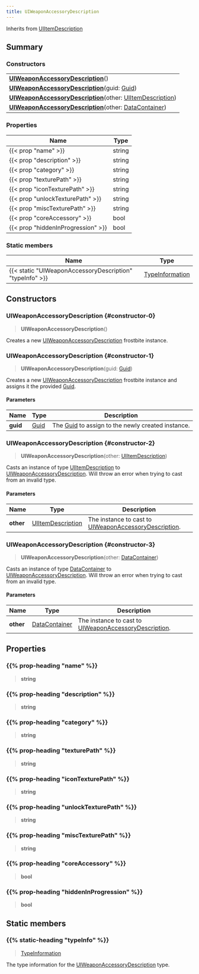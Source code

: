 ```yaml
---
title: UIWeaponAccessoryDescription
---
```


Inherits from 
[UIItemDescription](/vext/ref/fb/uiitemdescription)

## Summary
### Constructors
| |
| ----------- |
| **[UIWeaponAccessoryDescription](#constructor-0)**() |
| **[UIWeaponAccessoryDescription](#constructor-1)**(guid: [Guid](/vext/ref/shared/class/guid)) |
| **[UIWeaponAccessoryDescription](#constructor-2)**(other: [UIItemDescription](/vext/ref/fb/uiitemdescription)) |
| **[UIWeaponAccessoryDescription](#constructor-3)**(other: [DataContainer](/vext/ref/shared/class/datacontainer)) |

### Properties
| Name | Type |
| ---- | ---- |
| {{< prop "name" >}} | string |
| {{< prop "description" >}} | string |
| {{< prop "category" >}} | string |
| {{< prop "texturePath" >}} | string |
| {{< prop "iconTexturePath" >}} | string |
| {{< prop "unlockTexturePath" >}} | string |
| {{< prop "miscTexturePath" >}} | string |
| {{< prop "coreAccessory" >}} | bool |
| {{< prop "hiddenInProgression" >}} | bool |

### Static members
| Name | Type |
| ---- | ---- |
| {{< static "UIWeaponAccessoryDescription" "typeInfo" >}} | [TypeInformation](/vext/ref/shared/class/typeinformation) |

## Constructors
### UIWeaponAccessoryDescription {#constructor-0}
> **UIWeaponAccessoryDescription**()

Creates a new [UIWeaponAccessoryDescription](/vext/ref/fb/uiweaponaccessorydescription) frostbite instance.

### UIWeaponAccessoryDescription {#constructor-1}
> **UIWeaponAccessoryDescription**(guid: [Guid](/vext/ref/shared/class/guid))

Creates a new [UIWeaponAccessoryDescription](/vext/ref/fb/uiweaponaccessorydescription) frostbite instance and assigns it the provided [Guid](/vext/ref/shared/class/guid).

#### Parameters
| Name | Type | Description |
| ---- | ---- | ----------- |
| **guid** | [Guid](/vext/ref/shared/class/guid) | The [Guid](/vext/ref/shared/class/guid) to assign to the newly created instance. |

### UIWeaponAccessoryDescription {#constructor-2}
> **UIWeaponAccessoryDescription**(other: [UIItemDescription](/vext/ref/fb/uiitemdescription))

Casts an instance of type [UIItemDescription](/vext/ref/fb/uiitemdescription) to [UIWeaponAccessoryDescription](/vext/ref/fb/uiweaponaccessorydescription). Will throw an error when trying to cast from an invalid type.

#### Parameters
| Name | Type | Description |
| ---- | ---- | ----------- |
| **other** | [UIItemDescription](/vext/ref/fb/uiitemdescription) | The instance to cast to [UIWeaponAccessoryDescription](/vext/ref/fb/uiweaponaccessorydescription). |

### UIWeaponAccessoryDescription {#constructor-3}
> **UIWeaponAccessoryDescription**(other: [DataContainer](/vext/ref/shared/class/datacontainer))

Casts an instance of type [DataContainer](/vext/ref/shared/class/datacontainer) to [UIWeaponAccessoryDescription](/vext/ref/fb/uiweaponaccessorydescription). Will throw an error when trying to cast from an invalid type.

#### Parameters
| Name | Type | Description |
| ---- | ---- | ----------- |
| **other** | [DataContainer](/vext/ref/shared/class/datacontainer) | The instance to cast to [UIWeaponAccessoryDescription](/vext/ref/fb/uiweaponaccessorydescription). |

## Properties
### {{% prop-heading "name" %}}
> **string**

### {{% prop-heading "description" %}}
> **string**

### {{% prop-heading "category" %}}
> **string**

### {{% prop-heading "texturePath" %}}
> **string**

### {{% prop-heading "iconTexturePath" %}}
> **string**

### {{% prop-heading "unlockTexturePath" %}}
> **string**

### {{% prop-heading "miscTexturePath" %}}
> **string**

### {{% prop-heading "coreAccessory" %}}
> **bool**

### {{% prop-heading "hiddenInProgression" %}}
> **bool**

## Static members
### {{% static-heading "typeInfo" %}}
> [TypeInformation](/vext/ref/shared/class/typeinformation)

The type information for the [UIWeaponAccessoryDescription](/vext/ref/fb/uiweaponaccessorydescription) type.

